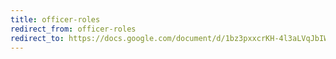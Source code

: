 ```yaml
---
title: officer-roles
redirect_from: officer-roles
redirect_to: https://docs.google.com/document/d/1bz3pxxcrKH-4l3aLVqJbIWLtHeRLmNDGKl8iXMuVfrY/edit?usp=sharing
---
```

